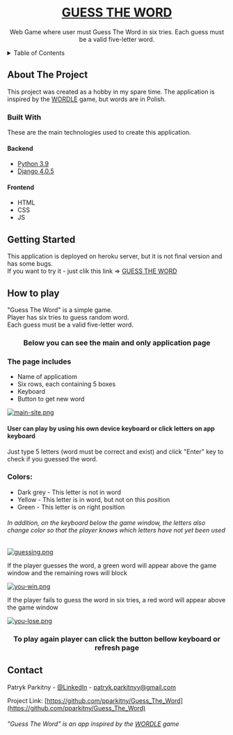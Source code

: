 <br />
 <h1 align="center">
  <a href="https://guessthewordpp.herokuapp.com/"> GUESS THE WORD </a>
 </h1>

  <p align="center">
    Web Game where user must Guess The Word in six tries. Each guess must be a valid five-letter word.
  </p>

<!-- TABLE OF CONTENTS -->
<details>
  <summary>Table of Contents</summary>
  <ol>
    <li>
      <a href="#about-the-project">About The Project</a>
      <ul>
        <li><a href="#built-with">Built With</a></li>
      </ul>
    </li>
    <li>
      <a href="#getting-started">Getting Started</a>
    </li>
    <li><a href="#how-to-play">How to play</a></li>
    <li><a href="#contact">Contact</a></li>
  </ol>
</details>



<!-- ABOUT THE PROJECT -->
## About The Project

This project was created as a hobby in my spare time. The application is inspired by the [WORDLE](https://www.nytimes.com/games/wordle/index.html) game, but words are in Polish.

### Built With

These are the main technologies used to create this application.

#### Backend
* [Python 3.9](https://www.python.org/)
* [Django 4.0.5](https://www.djangoproject.com/)
#### Frontend
* HTML
* CSS
* JS



<!-- GETTING STARTED -->
## Getting Started

This application is deployed on heroku server, but it is not final version and has some bugs. <br/>
If you want to try it - just clik this link => [GUESS THE WORD](https://guessthewordpp.herokuapp.com/)


<!-- HOW TO PLAY -->
## How to play

"Guess The Word" is a simple game. <br/>
Player has six tries to guess random word.<br/>
Each guess must be a valid five-letter word.<br/>

  <h3 align="center">
    Below you can see the main and only application page
  </h3>

### The page includes
* Name of applicatiom
* Six rows, each containing 5 boxes
* Keyboard
* Button to get new word

<!-- Main page-->
[![main-site.png](https://i.postimg.cc/Kc00c518/main-site.png)](https://postimg.cc/QVWQ01g2)

#### User can play by using his own device keyboard or click letters on app keyboard

Just type 5 letters (word must be correct and exist) and click "Enter" key to check if you guessed the word.

### Colors:
* Dark grey - This letter is not in word
* Yellow - This letter is in word, but not on this position
* Green - This letter is on right position

###### In addition, on the keyboard below the game window, the letters also change color so that the player knows which letters have not yet been used 

<!-- Guessing word -->
[![guessing.png](https://i.postimg.cc/6Q11jLC3/guessing.png)](https://postimg.cc/zLKj3htZ)

 If the player guesses the word, a green word will appear above the game window and the remaining rows will block

<!-- You win -->
[![you-win.png](https://i.postimg.cc/tgf2tRHn/you-win.png)](https://postimg.cc/gwVVGWjG)

If the player fails to guess the word in six tries, a red word will appear above the game window

<!-- You lose -->
[![you-lose.png](https://i.postimg.cc/ZKZjLDXH/you-lose.png)](https://postimg.cc/xqxKfgfN)

  <h3 align="center">
    To play again player can click the button bellow keyboard or refresh page
  </h3>

<!-- CONTACT -->
## Contact

Patryk Parkitny - [@LinkedIn](https://linkedin.com/in/patryk-parkitny) - patryk.parkitnyy@gmail.com

Project Link: [https://github.com/pparkitny/Guess_The_Word](https://github.com/pparkitny/Guess_The_Word)

###### "Guess The Word" is an app inspired by the [WORDLE](https://www.nytimes.com/games/wordle/index.html) game 
